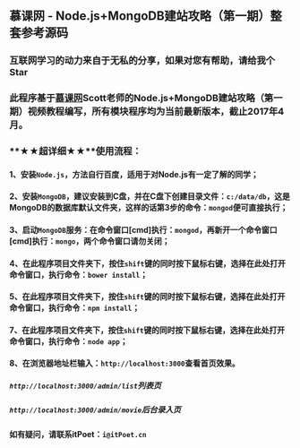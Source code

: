 ## 慕课网 - Node.js+MongoDB建站攻略（第一期）整套参考源码

### 互联网学习的动力来自于无私的分享，如果对您有帮助，请给我个Star
### 此程序基于[慕课网](http://www.imooc.com/learn/75)Scott老师的Node.js+MongoDB建站攻略（第一期）视频教程编写，所有模块程序均为当前最新版本，截止2017年4月。

### **★★超详细★★**使用流程：
#### 1、安装`Node.js`，方法自行百度，适用于对Node.js有一定了解的同学；
#### 2、安装`MongoDB`，建议安装到C盘，并在C盘下创建目录文件：`c:/data/db`，这是MongoDB的数据库默认文件夹，这样的话第3步的命令：`mongod`便可直接执行；
#### 3、启动`MongoDB`服务：在命令窗口[cmd]执行：`mongod`，再新开一个命令窗口[cmd]执行：`mongo`，两个命令窗口请勿关闭；
#### 4、在此程序项目文件夹下，按住`shift`键的同时按下鼠标右键，选择在此处打开命令窗口，执行命令：`bower install`；
#### 5、在此程序项目文件夹下，按住`shift`键的同时按下鼠标右键，选择在此处打开命令窗口，执行命令：`npm install`；
#### 7、在此程序项目文件夹下，按住`shift`键的同时按下鼠标右键，选择在此处打开命令窗口，执行命令：`node app`；
#### 8、在浏览器地址栏输入：`http://localhost:3000`查看首页效果。
##### `http://localhost:3000/admin/list`列表页
##### `http://localhost:3000/admin/movie`后台录入页
#### 如有疑问，请联系itPoet：`i@itPoet.cn`
